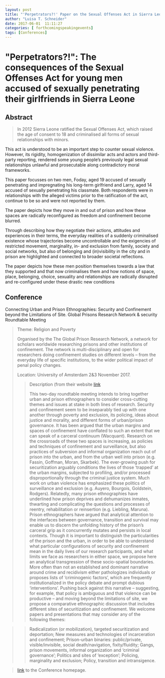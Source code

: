 ```yaml
---
layout: post
title: "'Perpetrators?!' Paper on the Sexual Offenses Act in Sierra Leone at the Global Prisons Research Network & Security Roundtable Meeting. Amsterdam. 2 & 3 November 2017"
author: "Luisa T. Schneider"
date: 2017-06-01  11:11:27
categories: [ forthcomingspeakingevents]
tags: [Conferences]
---
```


# \"Perpetrators?!\": The consequences of the Sexual Offenses Act for young men accused of sexually penetrating their girlfriends in Sierra Leone

## Abstract

> In 2012 Sierra Leone ratified the Sexual Offenses Act, which raised the age of consent to 18 and
criminalised all forms of sexual relationships with minors.

This act is understood to be an important step to counter sexual violence. However, its rigidity,
homogenization of dissimilar acts and actors and third-party reporting, rendered some young
people’s previously legal sexual relationships unlawful and prosecutable along contradictory moral
frameworks.

This paper focusses on two men, Foday, aged 19 accused of sexually penetrating and impregnating
his long-term girlfriend and Larry, aged 14 accused of sexually penetrating his classmate. Both
respondents were in relationships with the alleged victims prior to the ratification of the act, continue
to be so and were not reported by them.

The paper depicts how they move in and out of prison and how these spaces are radically reconfigured
as freedom and confinement become blurred.

Through describing how they negotiate their actions, attitudes and experiences in their terms, the
everyday realities of a suddenly criminalised existence whose trajectories become uncontrollable
and the exigencies of restricted movement, marginality, in- and exclusion from family, society and
social networks, but also of belonging and (in)visibility in the city and in prison are highlighted and
connected to broader societal reflections.

The paper depicts how these men position themselves towards a law that they supported and that
now criminalises them and how notions of space, place, belonging, choice, sexuality and
relationships are radically disrupted and re-configured under these drastic new conditions


## Conference
Connecting Urban and Prison Ethnographies: Security and Confinement
beyond the Limitations of Site.
Global Prisons Research Network & security Roundtable Meeting

>Theme: Religion and Poverty 
>
>Organised by the The Global Prison Research Network, a network for scholars worldwide researching prisons and other institutions of confinement. 
The network is multi-disciplinary and open for researchers doing confinement studies on different levels – from the everyday life of specific institutions, to the wider political impact of penal policy changes.
>
>Location: University of Amsterdam 2&3 November  2017.
>
>>Description (from their website [link](https://sites.google.com/site/gprnnetwork/)
>>
>>This two-day roundtable meeting intends to bring together urban and prison ethnographers to consider cross-cutting themes and issues at stake in both lines of research. Security and confinement seem to be inseparably tied up with one another through poverty and exclusion, its policing, ideas about justice and morality, and different forms of urban/prison governance. It has been argued that the urban margins and spaces of confinement have conflated to such an extent that we can speak of a carceral continuum (Wacquant). Research on the crossroads of these two spaces is increasing, as policies and techniques of confinement and surveillance, but also practices of subversion and informal organization reach out of prison into the urban, and from the urban well into prison (e.g. Fassin, Goffman, Moran, Skarbek). The ever-growing push for securitization arguably conditions the lives of those ‘trapped’ at the urban margins, subjected to profiling, and/or processed disproportionally through the criminal justice system. Much work on urban violence has emphasized these politics of surveillance and exclusion (e.g. Auyero, Bourgois, Goldstein, Rodgers). Relatedly, many prison ethnographies have underlined how prison deprives and dehumanizes inmates, thwarting and complicating the questions and processes of reentry, rehabilitation or reinsertion (e.g. Liebling, Maruna). Prison ethnographers have argued that analytical attention to the interfaces between governance, transition and survival may enable us to discern the unfolding history of the prison’s carceral grip as it concurrently mutates and persists in local contexts.
Though it is important to distinguish the particularities of the prison and the urban, in order to be able to understand what particular configurations of security and confinement mean in the daily lives of our research participants, and what limits we face as researchers in either space, we propose here an analytical transgression of these socio-spatial boundaries. More often than not an established and dominant narrative around crime and recidivism either pathologizes individuals or proposes lists of ‘criminogenic factors’, which are frequently institutionalized in the policy debate and prompt dubious ‘interventions’. Pushing back against this narrative – suggesting, for example, that policy is ambiguous and that violence can be productive – and moving beyond the limitations of site, we propose a comparative ethnographic discussion that includes different sites of securitization and confinement. We welcome papers and presentations that may consider any of the following themes:
 
>>Radicalization (or mobilization), targeted securitization and deportation;
>>New measures and technologies of incarceration and confinement;
>>Prison-urban binaries: public/private, visible/invisible, social death/navigation, fixity/fluidity;
>>Gangs, prison movements, informal organization and ‘criminal governance’;
>>Politics and sites of ‘exception’;
>>Policing, marginality and exclusion;
>>Policy, transition and intransigence.


> [link](https://sites.google.com/site/gprnnetwork/home/news/upcominggprn-securcitroundtablemeetinginamsterdam) to the Conference homepage.
>
